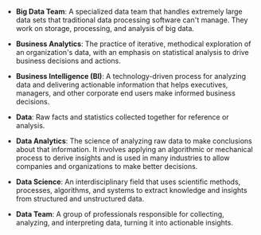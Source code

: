 - **Big Data Team**: A specialized data team that handles extremely large data sets that traditional data processing software can't manage. They work on storage, processing, and analysis of big data.

- **Business Analytics**: The practice of iterative, methodical exploration of an organization's data, with an emphasis on statistical analysis to drive business decisions and actions.

- **Business Intelligence (BI)**: A technology-driven process for analyzing data and delivering actionable information that helps executives, managers, and other corporate end users make informed business decisions.

- **Data**: Raw facts and statistics collected together for reference or analysis.

- **Data Analytics**: The science of analyzing raw data to make conclusions about that information. It involves applying an algorithmic or mechanical process to derive insights and is used in many industries to allow companies and organizations to make better decisions.

- **Data Science**: An interdisciplinary field that uses scientific methods, processes, algorithms, and systems to extract knowledge and insights from structured and unstructured data.

- **Data Team**: A group of professionals responsible for collecting, analyzing, and interpreting data, turning it into actionable insights.

